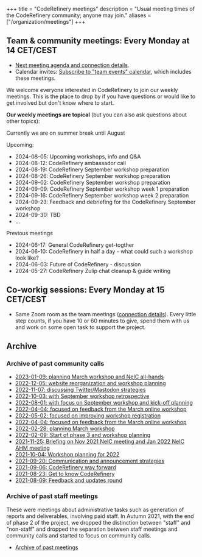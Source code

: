 +++
title = "CodeRefinery meetings"
description = "Usual meeting times of the CodeRefinery community; anyone may join."
aliases = ["/organization/meetings"]
+++

## Team & community meetings: Every Monday at 14 CET/CEST

- [Next meeting agenda and connection details](https://hackmd.io/@coderefinery/team-meeting).
- Calendar invites: [Subscribe to "team events" calendar](/calendars/), which includes these meetings.

We welcome everyone interested in CodeRefinery to join our weekly meetings.
This is the place to drop by if you have questions or would like to get
involved but don't know where to start.

**Our weekly meetings are topical** (but you can also ask questions about other topics):

Currently we are on summer break until August

Upcoming: 
- 2024-08-05: Upcoming workshops, info and Q&A
- 2024-08-12: CodeRefinery ambassador call
- 2024-08-19: CodeRefinery September workshop preparation
- 2024-08-26: CodeRefinery September workshop preparation
- 2024-09-02: CodeRefinery September workshop preparation
- 2024-09-09: CodeRefinery September workshop week 1 preparation
- 2024-09-16: CodeRefinery September workshop week 2 preparation
- 2024-09-23: Feedback and debriefing for the CodeRefinery September workshop
- 2024-09-30: TBD
- ...

Previous meetings
- 2024-06-17: General CodeRefinery get-togther
- 2024-06-10: CodeRefinery in half a day - what could such a workshop look like?
- 2024-06-03: Future of CodeRefinery - discussion
- 2024-05-27: CodeRefinery Zulip chat cleanup & guide writing

## Co-workig sessions: Every Monday at 15 CET/CEST

- Same Zoom room as the team meetings ([connection
  details](https://hackmd.io/@coderefinery/team-meeting)). Every little step
  counts, if you have 10 or 60 minutes to give, spend them with us and work on
  some open task to support the project.


## Archive


### Archive of past community calls

- [2023-01-09: planning March workshop and NeIC all-hands](https://github.com/coderefinery/coderefinery.org/blob/09f940a/content/organization/meeting-minutes.md)
- [2022-12-05: website reorganization and workshop planning](https://github.com/coderefinery/coderefinery.org/blob/c523f95/content/organization/meeting-minutes.md)
- [2022-11-07: discussing Twitter/Mastodon strategies](https://github.com/coderefinery/coderefinery.org/blob/fb9c2ae/content/organization/meeting-minutes.md)
- [2022-10-03: with September workshop retrospective](https://github.com/coderefinery/coderefinery.org/blob/9c4ec1c/content/organization/meeting-minutes.md)
- [2022-08-01: with focus on September workshop and kick-off planning](https://github.com/coderefinery/coderefinery.org/blob/0ae6031/content/organization/meeting-minutes.md)
- [2022-04-04: focused on feedback from the March online workshop](https://github.com/coderefinery/coderefinery.org/blob/7fb0bd9/content/organization/meeting-minutes.md)
- [2022-05-02: focused on improving workshop registration](https://github.com/coderefinery/coderefinery.org/blob/43c05e9/content/organization/meeting-minutes.md)
- [2022-04-04: focused on feedback from the March online workshop](https://github.com/coderefinery/coderefinery.org/blob/7fb0bd9/content/organization/meeting-minutes.md)
- [2022-02-28: planning March workshop](https://github.com/coderefinery/coderefinery.org/blob/8c4f176/content/organization/meeting-minutes.md)
- [2022-02-09: Start of phase 3 and workshop planning](https://github.com/coderefinery/coderefinery.org/blob/debdba1/content/organization/meeting-minutes.md)
- [2021-11-25: Briefing on Nov 2021 NeIC meeting and Jan 2022 NeIC AHM meeting](https://github.com/coderefinery/coderefinery.org/blob/38f1273/content/about/community-call.md)
- [2021-10-04: Workshop planning for 2022](https://github.com/coderefinery/coderefinery.org/blob/6f0afb3/content/about/community-call.md)
- [2021-09-20: Communication and announcement strategies](https://github.com/coderefinery/coderefinery.org/blob/34cc747/content/about/community-call.md)
- [2021-09-06: CodeRefinery way forward](https://github.com/coderefinery/coderefinery.org/blob/afb8b4f/content/about/community-call.md)
- [2021-08-23: Get to know CodeRefinery](https://github.com/coderefinery/coderefinery.org/blob/a47cb40/content/about/community-call.md)
- [2021-08-09: Feedback and updates round](https://github.com/coderefinery/coderefinery.org/blob/7b65d3a/content/about/community-call.md)


### Archive of past staff meetings

These were meetings about administrative tasks such as generation of reports
and deliverables, involving paid staff.  In Autumn 2021, with the end of phase
2 of the project, we dropped the distinction between "staff" and "non-staff"
and dropped the separation between staff meetings and community calls and
started to focus on community calls.

- [Archive of past meetings](https://github.com/coderefinery/coderefinery.org/blob/eeaee17e5e0a80a3ea1c0beaa9eeab511d155847/content/about/staff-meetings.md)
